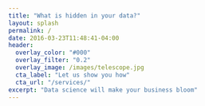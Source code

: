 ```yaml
---
title: "What is hidden in your data?"
layout: splash
permalink: /
date: 2016-03-23T11:48:41-04:00
header:
  overlay_color: "#000"
  overlay_filter: "0.2"
  overlay_image: /images/telescope.jpg
  cta_label: "Let us show you how"
  cta_url: "/services/"
excerpt: "Data science will make your business bloom"
---
```


<!--{% include feature_row %}

Photo by Krissana Porto on Unsplash
-->
